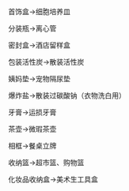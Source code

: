 首饰盒→细胞培养皿

分装瓶→离心管

密封盒→酒店留样盒

包装活性炭→散装活性炭

姨妈垫→宠物隔尿垫

爆炸盐→散装过碳酸钠（衣物洗白用）

牙膏→运损牙膏

茶壶→微瑕茶壶

相框→餐桌立牌

收纳篮→超市篮、购物篮

化妆品收纳盒→美术生工具盒